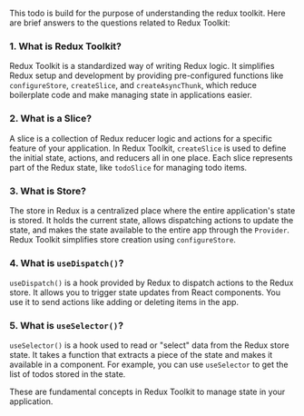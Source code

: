 This todo is build for the purpose of understanding the redux toolkit.
Here are brief answers to the questions related to Redux Toolkit:

### 1. **What is Redux Toolkit?**
Redux Toolkit is a standardized way of writing Redux logic. It simplifies Redux setup and development by providing 
pre-configured functions like `configureStore`, `createSlice`, and `createAsyncThunk`, which reduce boilerplate 
code and make managing state in applications easier.

### 2. **What is a Slice?**
A slice is a collection of Redux reducer logic and actions for a specific feature of your application. In Redux Toolkit, 
`createSlice` is used to define the initial state, actions, and reducers all in one place. Each slice represents part of 
the Redux state, like `todoSlice` for managing todo items.

### 3. **What is Store?**
The store in Redux is a centralized place where the entire application's state is stored. It holds the current state, 
allows dispatching actions to update the state, and makes the state available to the entire app through the `Provider`. 
Redux Toolkit simplifies store creation using `configureStore`.

### 4. **What is `useDispatch()`?**
`useDispatch()` is a hook provided by Redux to dispatch actions to the Redux store. It allows you to trigger state updates 
from React components. You use it to send actions like adding or deleting items in the app.

### 5. **What is `useSelector()`?**
`useSelector()` is a hook used to read or "select" data from the Redux store state. It takes a function that extracts a piece 
of the state and makes it available in a component. For example, you can use `useSelector` to get the list of todos stored in 
the state.

These are fundamental concepts in Redux Toolkit to manage state in your application.
